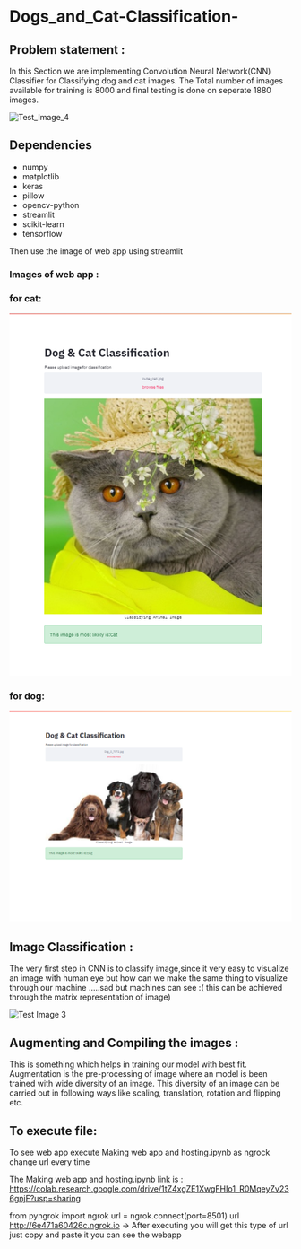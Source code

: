 # Dogs_and_Cat-Classification-
## Problem statement : 
In this Section we are implementing Convolution Neural Network(CNN) Classifier for Classifying dog and cat images. The Total number of images available for training is 8000 and final testing is done on seperate 1880 images.

![Test_Image_4](https://user-images.githubusercontent.com/45566835/87918055-242b7180-ca76-11ea-8a26-c346edd710c5.gif)

## Dependencies

* numpy
* matplotlib
* keras
* pillow
* opencv-python
* streamlit
* scikit-learn
* tensorflow

Then use the image of web app using streamlit 

### Images of web app : 
### for cat:
![Test Image 1](https://github.com/Satwik11/Dogs_and_Cat-Classification-/blob/master/cat1.png)
### for dog:
![Test Image 2](https://github.com/Satwik11/Dogs_and_Cat-Classification-/blob/master/dog1.png)

## Image Classification :
The very first step in CNN is to classify image,since it very easy to visualize an image with human eye but how can we make the same thing to visualize through our machine …..sad but machines can see :( this can be achieved through the matrix representation of image)

![Test Image 3](https://www.jeremyjordan.me/content/images/2018/01/Screen-Shot-2017-11-07-at-12.32.19-PM.png)

## Augmenting and Compiling the images :
This is something which helps in training our model with best fit. Augmentation is the pre-processing of image where an model is been trained with wide diversity of an image. This diversity of an image can be carried out in following ways like scaling, translation, rotation and flipping etc.


## To execute file:
To see web app execute Making web app and hosting.ipynb as ngrock change url every time

The Making web app and hosting.ipynb link is : https://colab.research.google.com/drive/1tZ4xgZE1XwgFHIo1_R0MqeyZv236gnjF?usp=sharing

from pyngrok import ngrok
url = ngrok.connect(port=8501)
url
http://6e471a60426c.ngrok.io -> After executing you will get this type of url just copy and paste it you can see the webapp
